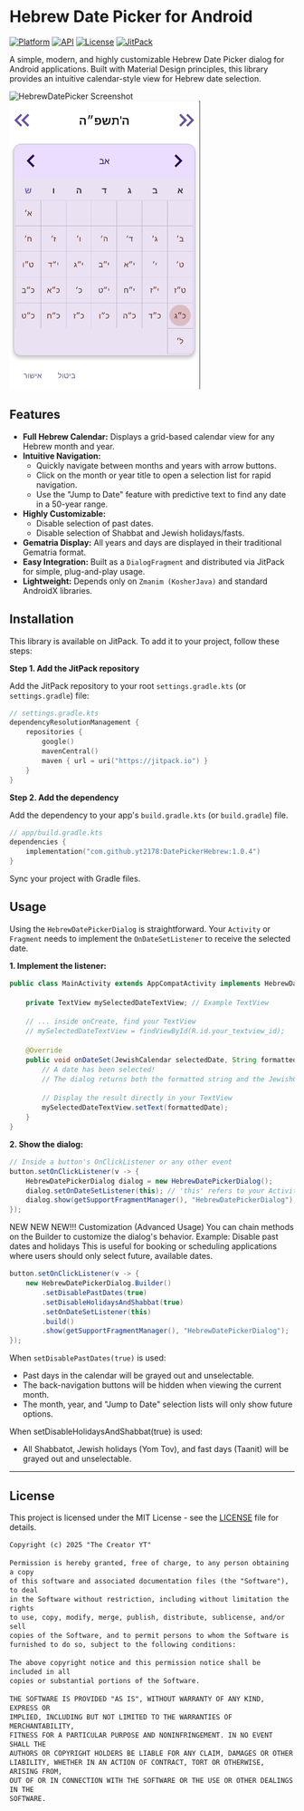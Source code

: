 # Hebrew Date Picker for Android

[![Platform](https://img.shields.io/badge/platform-Android-green.svg)](https://www.android.com)
[![API](https://img.shields.io/badge/API-19%2B-brightgreen.svg?style=flat)](https://android-arsenal.com/api?level=19)
[![License](https://img.shields.io/badge/License-MIT-blue.svg)](https://opensource.org/licenses/MIT)
[![JitPack](https://jitpack.io/v/yt2178/DatePickerHebrew.svg)](https://jitpack.io/#yt2178/DatePickerHebrew)

A simple, modern, and highly customizable Hebrew Date Picker dialog for Android applications. Built with Material Design principles, this library provides an intuitive calendar-style view for Hebrew date selection.

![HebrewDatePicker Screenshot](https://github.com/user-attachments/assets/7c99aeed-c33a-4113-8f88-9d65d6bbd6bc)![HebrewDatePicker Screenshot](https://github.com/yt2178/DatePickerHebrew/blob/master/screenshot.png)


## Features

-   **Full Hebrew Calendar:** Displays a grid-based calendar view for any Hebrew month and year.
-   **Intuitive Navigation:**
    -   Quickly navigate between months and years with arrow buttons.
    -   Click on the month or year title to open a selection list for rapid navigation.
    -   Use the "Jump to Date" feature with predictive text to find any date in a 50-year range.
-   **Highly Customizable:**
    -   Disable selection of past dates.
    -   Disable selection of Shabbat and Jewish holidays/fasts.
-   **Gematria Display:** All years and days are displayed in their traditional Gematria format.
-   **Easy Integration:** Built as a `DialogFragment` and distributed via JitPack for simple, plug-and-play usage.
-   **Lightweight:** Depends only on `Zmanim (KosherJava)` and standard AndroidX libraries.



## Installation

This library is available on JitPack. To add it to your project, follow these steps:

**Step 1. Add the JitPack repository**

Add the JitPack repository to your root `settings.gradle.kts` (or `settings.gradle`) file:

```kotlin
// settings.gradle.kts
dependencyResolutionManagement {
    repositories {
        google()
        mavenCentral()
        maven { url = uri("https://jitpack.io") }
    }
}
```

**Step 2. Add the dependency**

Add the dependency to your app's `build.gradle.kts` (or `build.gradle`) file. 

```kotlin
// app/build.gradle.kts
dependencies {
    implementation("com.github.yt2178:DatePickerHebrew:1.0.4")
}
```

Sync your project with Gradle files.

## Usage

Using the `HebrewDatePickerDialog` is straightforward. Your `Activity` or `Fragment` needs to implement the `OnDateSetListener` to receive the selected date.

**1. Implement the listener:**
```java
public class MainActivity extends AppCompatActivity implements HebrewDatePickerDialog.OnDateSetListener {
    
    private TextView mySelectedDateTextView; // Example TextView
    
    // ... inside onCreate, find your TextView
    // mySelectedDateTextView = findViewById(R.id.your_textview_id);

    @Override
    public void onDateSet(JewishCalendar selectedDate, String formattedDate) {
        // A date has been selected!
        // The dialog returns both the formatted string and the JewishCalendar object.
        
        // Display the result directly in your TextView
        mySelectedDateTextView.setText(formattedDate);
    }
}
```

**2. Show the dialog:**
```java
// Inside a button's OnClickListener or any other event
button.setOnClickListener(v -> {
    HebrewDatePickerDialog dialog = new HebrewDatePickerDialog();
    dialog.setOnDateSetListener(this); // 'this' refers to your Activity/Fragment
    dialog.show(getSupportFragmentManager(), "HebrewDatePickerDialog");
});
```
NEW NEW NEW!!!
Customization (Advanced Usage)
You can chain methods on the Builder to customize the dialog's behavior.
Example: Disable past dates and holidays
This is useful for booking or scheduling applications where users should only select future, available dates.
```Java
button.setOnClickListener(v -> {
    new HebrewDatePickerDialog.Builder()
        .setDisablePastDates(true)
        .setDisableHolidaysAndShabbat(true)
        .setOnDateSetListener(this)
        .build()
        .show(getSupportFragmentManager(), "HebrewDatePickerDialog");
});
```
When `setDisablePastDates(true)` is used:
-   Past days in the calendar will be grayed out and unselectable.
-   The back-navigation buttons will be hidden when viewing the current month.
-   The month, year, and "Jump to Date" selection lists will only show future options.


When setDisableHolidaysAndShabbat(true) is used:
-   All Shabbatot, Jewish holidays (Yom Tov), and fast days (Taanit) will be grayed out and unselectable.

---
## License

This project is licensed under the MIT License - see the [LICENSE](LICENSE) file for details.

```
Copyright (c) 2025 "The Creator YT"

Permission is hereby granted, free of charge, to any person obtaining a copy
of this software and associated documentation files (the "Software"), to deal
in the Software without restriction, including without limitation the rights
to use, copy, modify, merge, publish, distribute, sublicense, and/or sell
copies of the Software, and to permit persons to whom the Software is
furnished to do so, subject to the following conditions:

The above copyright notice and this permission notice shall be included in all
copies or substantial portions of the Software.

THE SOFTWARE IS PROVIDED "AS IS", WITHOUT WARRANTY OF ANY KIND, EXPRESS OR
IMPLIED, INCLUDING BUT NOT LIMITED TO THE WARRANTIES OF MERCHANTABILITY,
FITNESS FOR A PARTICULAR PURPOSE AND NONINFRINGEMENT. IN NO EVENT SHALL THE
AUTHORS OR COPYRIGHT HOLDERS BE LIABLE FOR ANY CLAIM, DAMAGES OR OTHER
LIABILITY, WHETHER IN AN ACTION OF CONTRACT, TORT OR OTHERWISE, ARISING FROM,
OUT OF OR IN CONNECTION WITH THE SOFTWARE OR THE USE OR OTHER DEALINGS IN THE
SOFTWARE.
```
